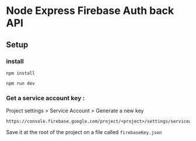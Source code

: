 # Node Express Firebase Auth back API 


## Setup 

### install 

```
npm install 
```


```
npm run dev
```


### Get a service account key : 




Project settings > Service Account > Generate a new key

```
https://console.firebase.google.com/project/<project>/settings/serviceaccounts/adminsdk
```

Save it at the root of the project on a file called ``` firebaseKey.json ```

